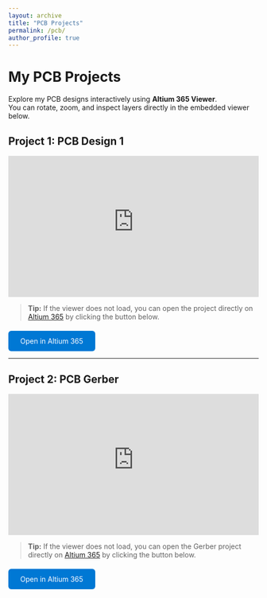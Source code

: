 ```yaml
---
layout: archive
title: "PCB Projects"
permalink: /pcb/
author_profile: true
---
```


# My PCB Projects

Explore my PCB designs interactively using **Altium 365 Viewer**.  
You can rotate, zoom, and inspect layers directly in the embedded viewer below.  

## Project 1: PCB Design 1

<div style="position:relative;width:100%;padding-top:56.25%;"> <!-- 16:9比例 -->
  <iframe 
    src="https://personal-viewer.365.altium.com/client/index.html?feature=embed&source=32E0AB03-E6FE-4712-8606-A7B6AE9B347B&activeView=PCB" 
    style="position:absolute;top:0;left:0;width:100%;height:100%;border:none;overflow:hidden;" 
    scrolling="no" 
    allowfullscreen="true">
  </iframe>
</div>

> **Tip:** If the viewer does not load, you can open the project directly on [Altium 365](https://personal-viewer.365.altium.com/client/index.html?feature=embed&source=32E0AB03-E6FE-4712-8606-A7B6AE9B347B&activeView=PCB) by clicking the button below.

<div style="margin-top: 20px;">
  <a href="https://personal-viewer.365.altium.com/client/index.html?feature=embed&source=32E0AB03-E6FE-4712-8606-A7B6AE9B347B&activeView=PCB" 
     target="_blank" 
     style="display:inline-block; padding:12px 24px; background-color:#0078d4; color:white; text-decoration:none; border-radius:6px;">
    Open in Altium 365
  </a>
</div>

---

## Project 2: PCB Gerber

<div style="position:relative;width:100%;padding-top:56.25%;"> <!-- 16:9比例 -->
  <iframe 
    src="https://personal-viewer.365.altium.com/client/index.html?feature=embed&source=1FED961A-2EF8-482A-BCFC-36FE4C2AD0B4&activeView=Gerber" 
    style="position:absolute;top:0;left:0;width:100%;height:100%;border:none;overflow:hidden;" 
    scrolling="no" 
    allowfullscreen="true">
  </iframe>
</div>

> **Tip:** If the viewer does not load, you can open the Gerber project directly on [Altium 365](https://personal-viewer.365.altium.com/client/index.html?feature=embed&source=1FED961A-2EF8-482A-BCFC-36FE4C2AD0B4&activeView=Gerber) by clicking the button below.

<div style="margin-top: 20px;">
  <a href="https://personal-viewer.365.altium.com/client/index.html?feature=embed&source=1FED961A-2EF8-482A-BCFC-36FE4C2AD0B4&activeView=Gerber" 
     target="_blank" 
     style="display:inline-block; padding:12px 24px; background-color:#0078d4; color:white; text-decoration:none; border-radius:6px;">
    Open in Altium 365
  </a>
</div>
